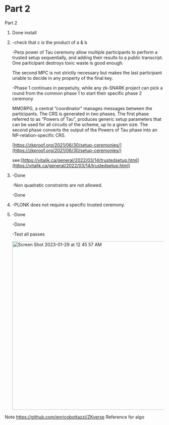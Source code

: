 # Part 2

Part 2

1. Done install
2. -check that c is the product of a & b

   -Perp power of Tau ceremony allow multiple participants to perform a trusted setup sequentially, and adding their results to a public transcript. One participant destroys toxic waste is good enough.

   The second MPC is not strictly necessary but makes the last participant unable to decide in any property of the final key.

   -Phase 1 continues in perpetuity, while any zk-SNARK project can pick a round from the common phase 1 to start their specific phase 2 ceremony

   MMORPG, a central “coordinator” manages messages between the participants. The CRS is generated in two phases. The first phase referred to as “Powers of Tau”, produces generic setup parameters that can be used for all circuits of the scheme, up to a given size. The second phase converts the output of the Powers of Tau phase into an NP-relation-specific CRS.

   [https://zkproof.org/2021/06/30/setup-ceremonies/](https://zkproof.org/2021/06/30/setup-ceremonies/)

   see:[https://vitalik.ca/general/2022/03/14/trustedsetup.html](https://vitalik.ca/general/2022/03/14/trustedsetup.html)

3. -Done

   -Non quadratic constraints are not allowed.

   -Done

4. -PLONK does not require a specific trusted ceremony.
5. -Done

   -Done

   -Test all passes

   <img width="534" alt="Screen Shot 2023-01-29 at 12 45 57 AM" src="https://user-images.githubusercontent.com/61564542/215307686-597e0c8a-2afa-4c0f-94cb-82782488ceff.png">


Note https://github.com/enricobottazzi/ZKverse Reference for algo

